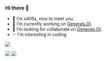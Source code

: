 ### Hi there 👋

- 🌱 I’m x405x, nice to meet you.
- 🔭 I’m currently working on [Generals.OI](https://github.com/Generals-OI/Generals.OI).
- 👀 I’m looking for collaborate on [Generals.OI](https://github.com/Generals-OI/Generals.OI).
- ✨ I'm interesting in coding.
  
![](https://skillicons.dev/icons?i=c,cpp,md,latex,bash,cmake,qt,vim,github,git,linux,aws)

![](https://github-readme-stats-one-bice.vercel.app/api?username=x405x&count_private=true&show_icons=true&include_all_commits=true&role=OWNER,ORGANIZATION_MEMBER,COLLABORATOR)
![](https://github-readme-stats-one-bice.vercel.app/api/top-langs/?username=x405x&langs_count=3&role=OWNER,COLLABORATOR,ORGANIZATION_MEMBER)
